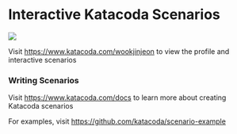 # Interactive Katacoda Scenarios

[![](http://shields.katacoda.com/katacoda/wookjinjeon/count.svg)](https://www.katacoda.com/wookjinjeon "Get your profile on Katacoda.com")

Visit https://www.katacoda.com/wookjinjeon to view the profile and interactive scenarios

### Writing Scenarios
Visit https://www.katacoda.com/docs to learn more about creating Katacoda scenarios

For examples, visit https://github.com/katacoda/scenario-example
